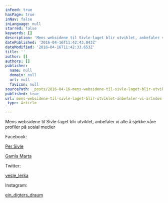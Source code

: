 ```yaml
---
inFeed: true
hasPage: true
inNav: false
inLanguage: null
starred: false
keywords: []
description: 'Mens websidene til Sivle-laget blir utviklet, anbefaler vi alle å sjekke våre profiler på Facebook: "'
datePublished: '2016-04-16T11:42:43.043Z'
dateModified: '2016-04-16T11:42:33.653Z'
title: ''
author: []
authors: []
publisher:
  name: null
  domain: null
  url: null
  favicon: null
sourcePath: _posts/2016-04-16-mens-websidene-til-sivle-laget-blir-utviklet-anbefaler-vi-a.md
published: true
url: mens-websidene-til-sivle-laget-blir-utviklet-anbefaler-vi-a/index.html
_type: Article

---
```

Mens websidene til Sivle-laget blir utviklet, anbefaler vi alle å sjekke våre profiler på sosial medier

Facebook:

[P][0][er Sivle][0]

[Gamla Marta][1]

Twitter:

[vesle\_lerka][2]

Instagram:

[ein\_digters\_draum][3]

[0]: https://www.facebook.com/Sivlelaget
[1]: https://www.facebook.com/GamleMarta/
[2]: https://twitter.com/vesle_lerka
[3]: https://www.instagram.com/ein_digters_draum/